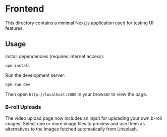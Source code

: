 # Frontend

This directory contains a minimal Next.js application used for testing UI features.

## Usage

Install dependencies (requires internet access):

```bash
npm install
```

Run the development server:

```bash
npm run dev
```

Then open `http://localhost:3000` in your browser to view the page.

### B-roll Uploads

The video upload page now includes an input for uploading your own b-roll images.
Select one or more image files to preview and use them as alternatives to the images fetched automatically from Unsplash.
